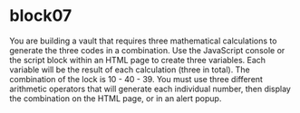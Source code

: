 # block07

You are building a vault that requires three mathematical calculations to generate the three codes in a combination. Use the JavaScript console or the script block within an HTML page to create three variables. Each variable will be the result of each calculation (three in total). The combination of the lock is 10 - 40 - 39. You must use three different arithmetic operators that will generate each individual number, then display the combination on the HTML page, or in an alert popup.
